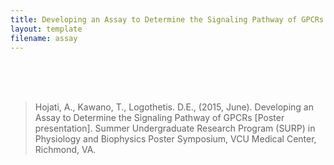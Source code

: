 ```yaml
---
title: Developing an Assay to Determine the Signaling Pathway of GPCRs
layout: template
filename: assay
---
```


<br><br><br>

>Hojati, A., Kawano, T., Logothetis. D.E., (2015, June). Developing an Assay to Determine the Signaling Pathway of GPCRs [Poster presentation]. Summer Undergraduate Research Program (SURP) in Physiology and Biophysics Poster Symposium, VCU Medical Center, Richmond, VA.

<object data="./Images/pdfs/SURP Poster.pdf" width="1000" height="1000" type='application/pdf'></object>
